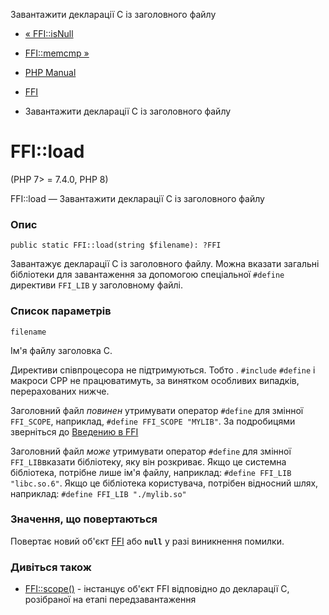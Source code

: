 Завантажити декларації C із заголовного файлу

-   [« FFI::isNull](ffi.isnull.html)
    
-   [FFI::memcmp »](ffi.memcmp.html)
    
-   [PHP Manual](index.html)
    
-   [FFI](class.ffi.html)
    
-   Завантажити декларації C із заголовного файлу
    

# FFI::load

(PHP 7> = 7.4.0, PHP 8)

FFI::load — Завантажити декларації C із заголовного файлу

### Опис

```methodsynopsis
public static FFI::load(string $filename): ?FFI
```

Завантажує декларації C із заголовного файлу. Можна вказати загальні бібліотеки для завантаження за допомогою спеціальної `#define` директиви `FFI_LIB` у заголовному файлі.

### Список параметрів

`filename`

Ім'я файлу заголовка C.

Директиви співпроцесора не підтримуються. Тобто . `#include` `#define` і макроси CPP не працюватимуть, за винятком особливих випадків, перерахованих нижче.

Заголовний файл *повинен* утримувати оператор `#define` для змінної `FFI_SCOPE`, наприклад, `#define FFI_SCOPE "MYLIB"`. За подробицями зверніться до [Введению в FFI](class.ffi.html#ffi.intro)

Заголовний файл *може* утримувати оператор `#define` для змінної `FFI_LIB`вказати бібліотеку, яку він розкриває. Якщо це системна бібліотека, потрібне лише ім'я файлу, наприклад: `#define FFI_LIB "libc.so.6"`. Якщо це бібліотека користувача, потрібен відносний шлях, наприклад: `#define FFI_LIB "./mylib.so"`

### Значення, що повертаються

Повертає новий об'єкт [FFI](class.ffi.html) або **`null`** у разі виникнення помилки.

### Дивіться також

-   [FFI::scope()](ffi.scope.html) - інстанцує об'єкт FFI відповідно до декларації С, розібраної на етапі передзавантаження